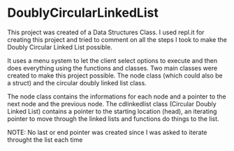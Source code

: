 # DoublyCircularLinkedList

This project was created of a Data Structures Class. I used repl.it for creating this project and tried to comment on all the steps I took to make the Doubly Circular Linked List possible. 

It uses a menu system to let the client select options to execute and then does everything using the functions and classes.
Two main classes were created to make this project possible. The node class (which could also be a struct) and the circular doubly linked list class. 

The node class contains the informations for each node and a pointer to the next node and the previous node. 
The cdlinkedlist class (Circular Doubly Linked List) contains a pointer to the starting location (head), an iterating pointer to move through the linked lists and functions do things to the list.

NOTE: No last or end pointer was created since I was asked to iterate throught the list each time
